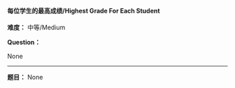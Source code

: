 #### 每位学生的最高成绩/Highest Grade For Each Student
**难度：** 中等/Medium

**Question：** 

None

------

**题目：** 
None
